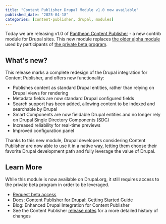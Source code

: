 ```yaml
---
title: "Content Publisher Drupal Module v1.0 now available"
published_date: "2025-04-18"
categories: [content-publisher, drupal, modules]
---
```

Today we are releasing v1.0 of [Pantheon Content Publisher](https://www.drupal.org/project/pantheon_content_publisher) - a new contrib module for Drupal sites. This new module replaces [the older alpha module](https://github.com/pantheon-systems/pcc-drupal-module) used by participants of [the private beta program](https://pantheon.io/platform/content-publisher?_gl=1*pi6niv*_gcl_au*Mjc4NDY3NTIzLjE3NDQ4OTk4NDY.*_ga*ODM4NjY0NDYwLjE3NDQ4OTk4NDc.*_ga_CPJLBDH983*MTc0NDkwMzA3OS4yLjEuMTc0NDkwMzEwNi4wLjAuMA..). 

## What's new?

This release marks a complete redesign of the Drupal integration for Content Publisher, and offers new functionality: 

* Publishes content as standard Drupal entities, rather than relying on Drupal views for rendering
* Metadata fields are now standard Drupal configured fields
* Search support has been added, allowing content to be indexed and searchable by Drupal 
* Smart Components are now fieldable Drupal entities and no longer rely on Drupal Single Directory Components (SDC)
* Increased reliability for real-time previews
* Improved configuration panel 

Thanks to this new module, Drupal developers considering Content Publisher are now able to use it in a native way, letting them choose their favorite Drupal development path and fully leverage the value of Drupal. 

## Learn More
While this module is now available on Drupal.org, it still requires access to the private beta program in order to be leveraged.

* [Request beta access](https://pantheon.io/platform/content-publisher?_gl=1*pi6niv*_gcl_au*Mjc4NDY3NTIzLjE3NDQ4OTk4NDY.*_ga*ODM4NjY0NDYwLjE3NDQ4OTk4NDc.*_ga_CPJLBDH983*MTc0NDkwMzA3OS4yLjEuMTc0NDkwMzEwNi4wLjAuMA..)
* Docs: [Content Publisher for Drupal: Getting Started Guide](https://docs.content.pantheon.io/pantheon-content-publisher-for-drupal)
* Blog: Enhanced Drupal Integration for Content Publisher
* See the Content Publisher [release notes](https://docs.content.pantheon.io/release-notes) for a more detailed history of changes 
